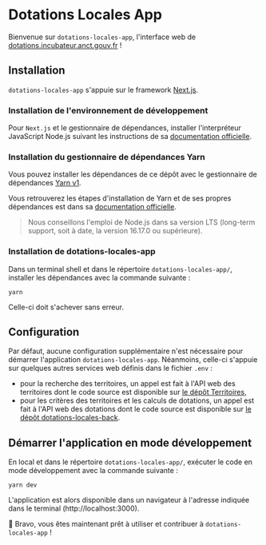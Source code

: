 # Dotations Locales App

Bienvenue sur `dotations-locales-app`, l'interface web de [dotations.incubateur.anct.gouv.fr](https://dotations.incubateur.anct.gouv.fr) !

## Installation

`dotations-locales-app` s'appuie sur le framework [Next.js](https://nextjs.org).

### Installation de l'environnement de développement

Pour `Next.js` et le gestionnaire de dépendances, installer l'interpréteur JavaScript Node.js suivant les instructions de sa [documentation officielle](https://nodejs.org/fr/).

### Installation du gestionnaire de dépendances Yarn

Vous pouvez installer les dépendances de ce dépôt avec le gestionnaire de dépendances [Yarn v1](https://classic.yarnpkg.com).

Vous retrouverez les étapes d'installation de Yarn et de ses propres dépendances est dans sa [documentation officielle](https://classic.yarnpkg.com/en/docs/install).

> Nous conseillons l'emploi de Node.js dans sa version LTS (long-term support, soit à date, la version 16.17.0 ou supérieure).

### Installation de dotations-locales-app

Dans un terminal shell et dans le répertoire `dotations-locales-app/`, installer les dépendances avec la commande suivante :

```shell
yarn
```

Celle-ci doit s'achever sans erreur.

## Configuration

Par défaut, aucune configuration supplémentaire n'est nécessaire pour démarrer l'application `dotations-locales-app`. Néanmoins, celle-ci s'appuie sur quelques autres services web définis dans le fichier `.env` :

-   pour la recherche des territoires, un appel est fait à l'API web des territoires dont le code source est disponible sur [le dépôt Territoires](https://git.leximpact.dev/leximpact/territoires),
-   pour les critères des territoires et les calculs de dotations, un appel est fait à l'API web des dotations dont le code source est disponible sur [le dépôt dotations-locales-back](https://gitlab.com/incubateur-territoires/startups/dotations-locales/dotations-locales-back).

## Démarrer l'application en mode développement

En local et dans le répertoire `dotations-locales-app/`, exécuter le code en mode développement avec la commande suivante :

```shell
yarn dev
```

L'application est alors disponible dans un navigateur à l'adresse indiquée dans le terminal (http://localhost:3000).

🎉 Bravo, vous êtes maintenant prêt à utiliser et contribuer à `dotations-locales-app` !
